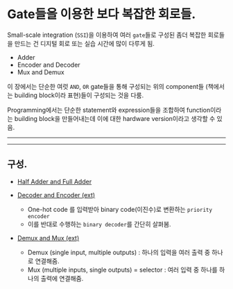 # Gate들을 이용한 보다 복잡한 회로들.

Small-scale integration (`SSI`)을 이용하여 여러 `gate`들로 구성된 좀더 복잡한 회로들을 만드는 건 디지털 회로 또는 실습 시간에 많이 다루게 됨.

* Adder
* Encoder and Decoder
* Mux and Demux

이 장에서는 단순한 여럿 `AND`, `OR` gate들을 통해 구성되는 위의 component들 (책에서는 building block이라 표현)들이 구성되는 것을 다룸.

Programming에서는 단순한 statement와 expression들을 조합하여 function이라는 building block을 만들어내는데 이에 대한 hardware version이라고 생각할 수 있음.

---

---

## 구성.

* [Half Adder and Full Adder](./ce02_05_1_adder.md)
* [Decoder and Encoder (ext)](https://dsaint31.tistory.com/404)
  
    * One-hot code 를 입력받아 binary code(이진수)로 변환하는 `priority encoder`
    * 이를 반대로 수행하는 `binary decoder`를 간단히 살펴봄.

* [Demux and Mux (ext)](https://dsaint31.tistory.com/403)
    * Demux (single input, multiple outputs) : 하나의 입력을 여러 출력 중 하나로 연결해줌.
    * Mux (multiple inputs, single outputs) = selector : 여러 입력 중 하나를 하나의 출력에 연결해줌.